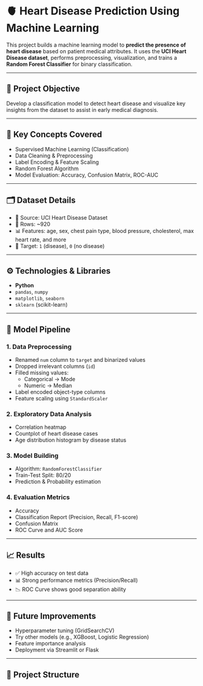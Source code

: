 # 🫀 Heart Disease Prediction Using Machine Learning

This project builds a machine learning model to **predict the presence of heart disease** based on patient medical attributes. It uses the **UCI Heart Disease dataset**, performs preprocessing, visualization, and trains a **Random Forest Classifier** for binary classification.

---

## 📌 Project Objective

Develop a classification model to detect heart disease and visualize key insights from the dataset to assist in early medical diagnosis.

---

## 🧠 Key Concepts Covered

- Supervised Machine Learning (Classification)
- Data Cleaning & Preprocessing
- Label Encoding & Feature Scaling
- Random Forest Algorithm
- Model Evaluation: Accuracy, Confusion Matrix, ROC-AUC

---

## 🗂️ Dataset Details

- 📁 Source: UCI Heart Disease Dataset
- 🔢 Rows: ~920
- 📊 Features: age, sex, chest pain type, blood pressure, cholesterol, max heart rate, and more
- 🎯 Target: `1` (disease), `0` (no disease)

---

## ⚙️ Technologies & Libraries

- **Python**
- `pandas`, `numpy`
- `matplotlib`, `seaborn`
- `sklearn` (scikit-learn)

---

## 🧪 Model Pipeline

### 1. **Data Preprocessing**
- Renamed `num` column to `target` and binarized values
- Dropped irrelevant columns (`id`)
- Filled missing values:
  - Categorical → Mode
  - Numeric → Median
- Label encoded object-type columns
- Feature scaling using `StandardScaler`

### 2. **Exploratory Data Analysis**
- Correlation heatmap
- Countplot of heart disease cases
- Age distribution histogram by disease status

### 3. **Model Building**
- Algorithm: `RandomForestClassifier`
- Train-Test Split: 80/20
- Prediction & Probability estimation

### 4. **Evaluation Metrics**
- Accuracy
- Classification Report (Precision, Recall, F1-score)
- Confusion Matrix
- ROC Curve and AUC Score

---

## 📈 Results

- ✅ High accuracy on test data
- 📊 Strong performance metrics (Precision/Recall)
- 📉 ROC Curve shows good separation ability

---

## 📌 Future Improvements

- Hyperparameter tuning (GridSearchCV)
- Try other models (e.g., XGBoost, Logistic Regression)
- Feature importance analysis
- Deployment via Streamlit or Flask

---

## 📁 Project Structure

